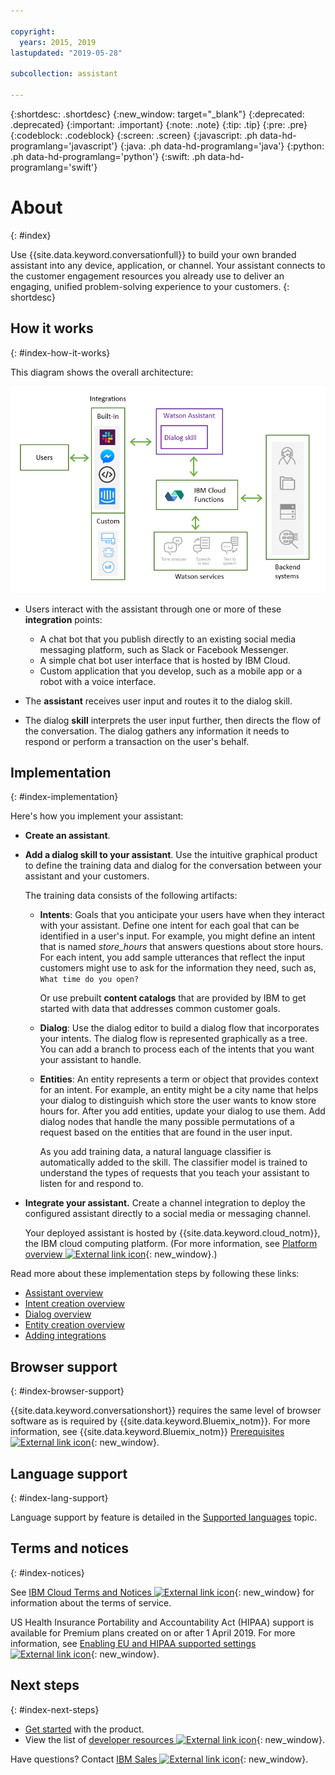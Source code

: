 ```yaml
---

copyright:
  years: 2015, 2019
lastupdated: "2019-05-28"

subcollection: assistant

---
```


{:shortdesc: .shortdesc}
{:new_window: target="_blank"}
{:deprecated: .deprecated}
{:important: .important}
{:note: .note}
{:tip: .tip}
{:pre: .pre}
{:codeblock: .codeblock}
{:screen: .screen}
{:javascript: .ph data-hd-programlang='javascript'}
{:java: .ph data-hd-programlang='java'}
{:python: .ph data-hd-programlang='python'}
{:swift: .ph data-hd-programlang='swift'}

# About
{: #index}

Use {{site.data.keyword.conversationfull}} to build your own branded assistant into any device, application, or channel. Your assistant connects to the customer engagement resources you already use to deliver an engaging, unified problem-solving experience to your customers.
{: shortdesc}

## How it works
{: #index-how-it-works}

This diagram shows the overall architecture:

![Flow diagram of the service](images/arch-overview.png)

- Users interact with the assistant through one or more of these **integration** points:

  - A chat bot that you publish directly to an existing social media messaging platform, such as Slack or Facebook Messenger.
  - A simple chat bot user interface that is hosted by IBM Cloud.
  - Custom application that you develop, such as a mobile app or a robot with a voice interface.

- The **assistant** receives user input and routes it to the dialog skill.

- The dialog **skill** interprets the user input further, then directs the flow of the conversation. The dialog gathers any information it needs to respond or perform a transaction on the user's behalf.

## Implementation
{: #index-implementation}

Here's how you implement your assistant:

- **Create an assistant**.

- **Add a dialog skill to your assistant**. Use the intuitive graphical product to define the training data and dialog for the conversation between your assistant and your customers.

  The training data consists of the following artifacts:

  - **Intents**: Goals that you anticipate your users have when they interact with your assistant. Define one intent for each goal that can be identified in a user's input. For example, you might define an intent that is named *store_hours* that answers questions about store hours. For each intent, you add sample utterances that reflect the input customers might use to ask for the information they need, such as, `What time do you open?`

    Or use prebuilt **content catalogs** that are provided by IBM to get started with data that addresses common customer goals.

  - **Dialog**: Use the dialog editor to build a dialog flow that incorporates your intents. The dialog flow is represented graphically as a tree. You can add a branch to process each of the intents that you want your assistant to handle.

  - **Entities**: An entity represents a term or object that provides context for an intent. For example, an entity might be a city name that helps your dialog to distinguish which store the user wants to know store hours for. After you add entities, update your dialog to use them. Add dialog nodes that handle the many possible permutations of a request based on the entities that are found in the user input.

    As you add training data, a natural language classifier is automatically added to the skill. The classifier model is trained to understand the types of requests that you teach your assistant to listen for and respond to.

- **Integrate your assistant.** Create a channel integration to deploy the configured assistant directly to a social media or messaging channel.

  Your deployed assistant is hosted by {{site.data.keyword.cloud_notm}}, the IBM cloud computing platform. (For more information, see [Platform overview ![External link icon](../../icons/launch-glyph.svg "External link icon")](https://cloud.ibm.com/docs/overview/ibm-cloud#overview){: new_window}.)

Read more about these implementation steps by following these links:

- [Assistant overview](/docs/services/assistant?topic=assistant-assistants)
- [Intent creation overview](/docs/services/assistant?topic=assistant-intents#intents-described)
- [Dialog overview](/docs/services/assistant?topic=assistant-dialog-overview)
- [Entity creation overview](/docs/services/assistant?topic=assistant-entities#entities-described)
- [Adding integrations](/docs/services/assistant?topic=assistant-deploy-integration-add)

## Browser support
{: #index-browser-support}

{{site.data.keyword.conversationshort}} requires the same level of browser software as is required by {{site.data.keyword.Bluemix_notm}}. For more information, see {{site.data.keyword.Bluemix_notm}} [Prerequisites ![External link icon](../../icons/launch-glyph.svg "External link icon")](https://cloud.ibm.com/docs/overview?topic=overview-prereqs-platform#browsers-platform){: new_window}.

## Language support
{: #index-lang-support}

Language support by feature is detailed in the [Supported languages](/docs/services/assistant?topic=assistant-language-support) topic.

## Terms and notices
{: #index-notices}

See [IBM Cloud Terms and Notices ![External link icon](../../icons/launch-glyph.svg "External link icon")](/docs/overview/terms-of-use?topic=overview-terms){: new_window} for information about the terms of service.

US Health Insurance Portability and Accountability Act (HIPAA) support is available for Premium plans created on or after 1 April 2019. For more information, see [Enabling EU and HIPAA supported settings ![External link icon](../../icons/launch-glyph.svg "External link icon")](/docs/account?topic=account-eu-hipaa-supported#eu-hipaa-supported){: new_window}.

## Next steps
{: #index-next-steps}

- [Get started](/docs/services/assistant?topic=assistant-getting-started) with the product.
- View the list of [developer resources ![External link icon](../../icons/launch-glyph.svg "External link icon")](https://www.ibm.com/watson/developer-resources/){: new_window}.

Have questions? Contact [IBM Sales ![External link icon](../../icons/launch-glyph.svg "External link icon")](https://www-01.ibm.com/marketing/iwm/dre/signup?source=urx-20970){: new_window}.
